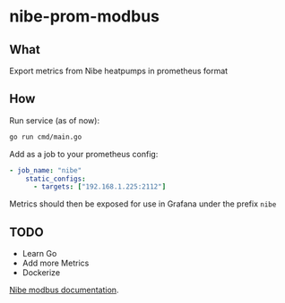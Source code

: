 # nibe-prom-modbus

## What
Export metrics from Nibe heatpumps in prometheus format

## How
Run service (as of now):
```bash
go run cmd/main.go
```

Add as a job to your prometheus config:
```yaml
- job_name: "nibe"
    static_configs:
      - targets: ["192.168.1.225:2112"]
```

Metrics should then be exposed for use in Grafana under the prefix `nibe`

## TODO
* Learn Go
* Add more Metrics
* Dockerize

[Nibe modbus documentation](https://www.nibe.eu/download/18.3db69dc1795e0d992c5722/1622634529178/Modbus%20S-series%20EN%20M12676EN-1.pdf).
